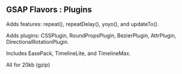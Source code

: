 ##  GSAP Flavors : Plugins

Adds features: repeat(), repeatDelay(), yoyo(), and updateTo().

Adds plugins: CSSPlugin, RoundPropsPlugin, BezierPlugin, AttrPlugin, DirectionalRotationPlugin.

Includes EasePack, TimelineLite, and TimelineMax.

All for 20kb (gzip)

